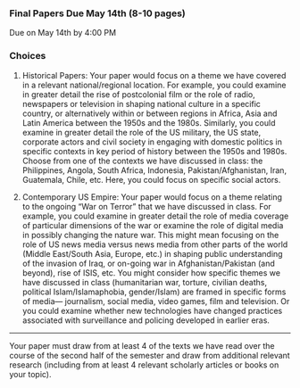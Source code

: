 ### Final Papers Due May 14th (8-10 pages)

Due on May 14th by 4:00 PM

### Choices

1. Historical Papers: Your paper would focus on a theme we have covered in a
relevant national/regional location. For example, you could examine in greater
detail the rise of postcolonial film or the role of radio, newspapers or television in
shaping national culture in a specific country, or alternatively within or between
regions in Africa, Asia and Latin America between the 1950s and the 1980s.
Similarly, you could examine in greater detail the role of the US military, the US
state, corporate actors and civil society in engaging with domestic politics in
specific contexts in key period of history between the 1950s and 1980s. Choose
from one of the contexts we have discussed in class: the Philippines, Angola,
South Africa, Indonesia, Pakistan/Afghanistan, Iran, Guatemala, Chile, etc. Here,
you could focus on specific social actors.

2. Contemporary US Empire: Your paper would focus on a theme relating to the ongoing
“War on Terror” that we have discussed in class. For example, you could
examine in greater detail the role of media coverage of particular dimensions of
the war or examine the role of digital media in possibly changing the nature war.
This might mean focusing on the role of US news media versus news media from
other parts of the world (Middle East/South Asia, Europe, etc.) in shaping public
understanding of the invasion of Iraq, or on-going war in Afghanistan/Pakistan
(and beyond), rise of ISIS, etc. You might consider how specific themes we have
discussed in class (humanitarian war, torture, civilian deaths, political
Islam/Islamaphobia, gender/Islam) are framed in specific forms of media—
journalism, social media, video games, film and television. Or you could examine
whether new technologies have changed practices associated with surveillance
and policing developed in earlier eras.

----

Your paper must draw from at least 4 of the texts we have read over the course of
the second half of the semester and draw from additional relevant research
(including from at least 4 relevant scholarly articles or books on your topic).
